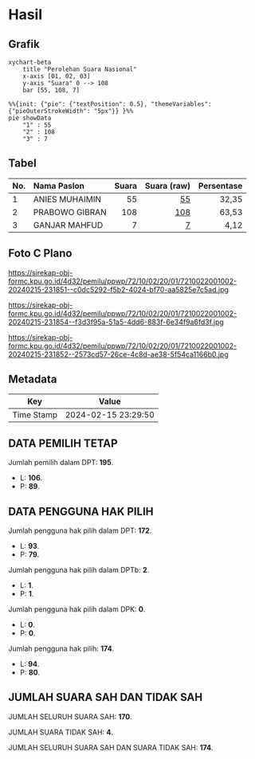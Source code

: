 # Hasil

## Grafik

```mermaid
xychart-beta
    title "Perolehan Suara Nasional"
    x-axis [01, 02, 03]
    y-axis "Suara" 0 --> 108
    bar [55, 108, 7]
```

```mermaid
%%{init: {"pie": {"textPosition": 0.5}, "themeVariables": {"pieOuterStrokeWidth": "5px"}} }%%
pie showData
    "1" : 55
    "2" : 108
    "3" : 7
```

## Tabel

| No. | Nama Paslon    | Suara | Suara (raw) | Persentase |
|:--- |:-------------- | -----:| -----------:| ----------:|
| 1   | ANIES MUHAIMIN | 55    | [55][p-1]   | 32,35      |
| 2   | PRABOWO GIBRAN | 108   | [108][p-2]  | 63,53      |
| 3   | GANJAR MAHFUD  | 7     | [7][p-3]    | 4,12       |


[p-1]: https://github.com/gigit-pemilu/pemilu-2024/blob/main/pilpres/hitung-suara/sub/72-sulawesi-tengah/sub/10-sigi/sub/02-palolo/sub/2001-bobo/sub/002-tps/sub/paslon-1.txt
[p-2]: https://github.com/gigit-pemilu/pemilu-2024/blob/main/pilpres/hitung-suara/sub/72-sulawesi-tengah/sub/10-sigi/sub/02-palolo/sub/2001-bobo/sub/002-tps/sub/paslon-2.txt
[p-3]: https://github.com/gigit-pemilu/pemilu-2024/blob/main/pilpres/hitung-suara/sub/72-sulawesi-tengah/sub/10-sigi/sub/02-palolo/sub/2001-bobo/sub/002-tps/sub/paslon-3.txt

## Foto C Plano

https://sirekap-obj-formc.kpu.go.id/4d32/pemilu/ppwp/72/10/02/20/01/7210022001002-20240215-231851--c0dc5292-f5b2-4024-bf70-aa5825e7c5ad.jpg

https://sirekap-obj-formc.kpu.go.id/4d32/pemilu/ppwp/72/10/02/20/01/7210022001002-20240215-231854--f3d3f95a-51a5-4dd6-883f-6e34f9a6fd3f.jpg

https://sirekap-obj-formc.kpu.go.id/4d32/pemilu/ppwp/72/10/02/20/01/7210022001002-20240215-231852--2573cd57-26ce-4c8d-ae38-5f54ca1166b0.jpg


## Metadata

| Key        | Value               |
| ---------- | ------------------- |
| Time Stamp | 2024-02-15 23:29:50 |


## DATA PEMILIH TETAP

Jumlah pemilih dalam DPT: **195**.
 * L: **106**.
 * P: **89**.

## DATA PENGGUNA HAK PILIH

Jumlah pengguna hak pilih dalam DPT: **172**.
 * L: **93**.
 * P: **79**.

Jumlah pengguna hak pilih dalam DPTb: **2**.
 * L: **1**.
 * P: **1**.

Jumlah pengguna hak pilih dalam DPK: **0**.
 * L: **0**.
 * P: **0**.

Jumlah pengguna hak pilih: **174**.
 * L: **94**.
 * P: **80**.

## JUMLAH SUARA SAH DAN TIDAK SAH

JUMLAH SELURUH SUARA SAH: **170**.

JUMLAH SUARA TIDAK SAH: **4**.

JUMLAH SELURUH SUARA SAH DAN SUARA TIDAK SAH: **174**.


